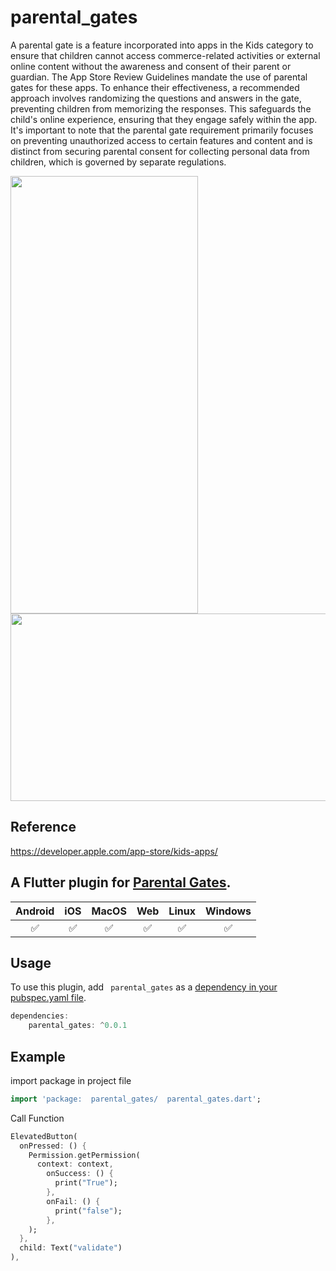 #   parental_gates
A parental gate is a feature incorporated into apps in the Kids category to ensure that children cannot access commerce-related activities or external online content without the awareness and consent of their parent or guardian. The App Store Review Guidelines mandate the use of parental gates for these apps. To enhance their effectiveness, a recommended approach involves randomizing the questions and answers in the gate, preventing children from memorizing the responses. This safeguards the child's online experience, ensuring that they engage safely within the app. It's important to note that the parental gate requirement primarily focuses on preventing unauthorized access to certain features and content and is distinct from securing parental consent for collecting personal data from children, which is governed by separate regulations.


<img src="https://github.com/deep260201/parental_gates/blob/main/Screenshort/varticle_scree.png" width="300" height="700">
<img src="https://github.com/deep260201/parental_gates/blob/main/Screenshort/horizontel_scree.png" width="700" height="300">


## Reference
 https://developer.apple.com/app-store/kids-apps/
## A Flutter plugin for [Parental Gates](https://developer.apple.com/app-store/kids-apps/).
| Android | iOS | MacOS | Web | Linux | Windows |
| :-----: | :-: | :---: | :-: | :---: | :-----: |
|   :white_check_mark:    | :white_check_mark:  |  :white_check_mark:   | :white_check_mark:  |  :white_check_mark:   |   :white_check_mark:    |
## Usage
To use this plugin, add ` parental_gates` as a [dependency in your pubspec.yaml file](https://flutter.dev/platform-plugins/).
```dart
dependencies:
    parental_gates: ^0.0.1
```
## Example
import package in project file
```dart
import 'package:  parental_gates/  parental_gates.dart';
```
Call Function
```dart
ElevatedButton(
  onPressed: () {
    Permission.getPermission(
      context: context,
        onSuccess: () {
          print("True");
        },
        onFail: () {
          print("false");
        },
    );
  },
  child: Text("validate")
),
```
